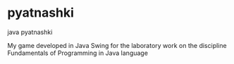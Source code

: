 # pyatnashki
java pyatnashki

My game developed in Java Swing for the laboratory work on the discipline Fundamentals of Programming in Java language

